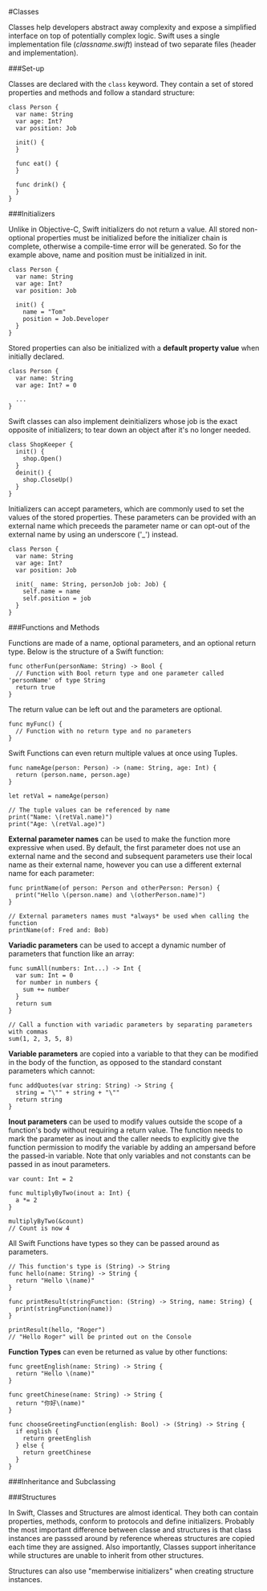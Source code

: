 #Classes  

Classes help developers abstract away complexity and expose a simplified interface on top of potentially complex logic. Swift uses a single implementation file (*classname.swift*) instead of two separate files (header and implementation).  

###Set-up  

Classes are declared with the `class` keyword. They contain a set of stored properties and methods and follow a standard structure:  
```
class Person {
  var name: String
  var age: Int?
  var position: Job

  init() {
  }

  func eat() {
  }
  
  func drink() {
  }
}
```

###Initializers  

Unlike in Objective-C, Swift initializers do not return a value. All stored non-optional properties must be initialized before the initializer chain is complete, otherwise a compile-time error will be generated. So for the example above, name and position must be initialized in init.  

```
class Person {
  var name: String
  var age: Int?
  var position: Job

  init() {
    name = "Tom"
    position = Job.Developer
  }
}
```

Stored properties can also be initialized with a **default property value** when initially declared.  

```
class Person {
  var name: String
  var age: Int? = 0

  ...
}
```


Swift classes can also implement deinitializers whose job is the exact opposite of initializers; to tear down an object after it's no longer needed.  

```
class ShopKeeper {
  init() {
    shop.Open()
  }
  deinit() {
    shop.CloseUp()
  }
}
```

Initializers can accept parameters, which are commonly used to set the values of the stored properties. These parameters can be provided with an external name which preceeds the parameter name or can opt-out of the external name by using an underscore ('_') instead.    

```
class Person {
  var name: String
  var age: Int?
  var position: Job

  init(_ name: String, personJob job: Job) {
    self.name = name
    self.position = job
  }
}
```

###Functions and Methods  

Functions are made of a name, optional parameters, and an optional return type. Below is the structure of a Swift function:  

```
func otherFun(personName: String) -> Bool {
  // Function with Bool return type and one parameter called 'personName' of type String
  return true
}
```

The return value can be left out and the parameters are optional.  

```
func myFunc() {
  // Function with no return type and no parameters
}
```

Swift Functions can even return multiple values at once using Tuples.  

```
func nameAge(person: Person) -> (name: String, age: Int) {
  return (person.name, person.age)
}

let retVal = nameAge(person)

// The tuple values can be referenced by name
print("Name: \(retVal.name)")
print("Age: \(retVal.age)")
```

**External parameter names** can be used to make the function more expressive when used. By default, the first parameter does not use an external name and the second and subsequent parameters use their local name as their external name, however you can use a different external name for each parameter:  
```
func printName(of person: Person and otherPerson: Person) {
  print("Hello \(person.name) and \(otherPerson.name)")
}

// External parameters names must *always* be used when calling the function
printName(of: Fred and: Bob)
```

**Variadic parameters** can be used to accept a dynamic number of parameters that function like an array:  
```
func sumAll(numbers: Int...) -> Int {
  var sum: Int = 0
  for number in numbers {
    sum += number
  }
  return sum
}

// Call a function with variadic parameters by separating parameters with commas
sum(1, 2, 3, 5, 8)
```

**Variable parameters** are copied into a variable to that they can be modified in the body of the function, as opposed to the standard constant parameters which cannot:  
```
func addQuotes(var string: String) -> String {
  string = "\"" + string + "\""
  return string
}
```

**Inout parameters** can be used to modify values outside the scope of a function's body without requiring a return value. The function needs to mark the parameter as inout and the caller needs to explicitly give the function permission to modify the variable by adding an ampersand before the passed-in variable. Note that only variables and not constants can be passed in as inout parameters.  
```
var count: Int = 2

func multiplyByTwo(inout a: Int) {
  a *= 2
}

multiplyByTwo(&count)
// Count is now 4
```

All Swift Functions have types so they can be passed around as parameters.  
```
// This function's type is (String) -> String
func hello(name: String) -> String {
  return "Hello \(name)"
}

func printResult(stringFunction: (String) -> String, name: String) {
  print(stringFunction(name))
}

printResult(hello, "Roger")
// "Hello Roger" will be printed out on the Console
```

**Function Types** can even be returned as value by other functions:  
```
func greetEnglish(name: String) -> String {
  return "Hello \(name)"
}

func greetChinese(name: String) -> String {
  return "你好\(name)"
}

func chooseGreetingFunction(english: Bool) -> (String) -> String {
  if english {
    return greetEnglish
  } else {
    return greetChinese
  }
}
```

###Inheritance and Subclassing  

###Structures  

In Swift, Classes and Structures are almost identical. They both can contain properties, methods, conform to protocols and define initializers. Probably the most important difference between classe and structures is that class instances are passsed around by reference whereas structures are copied each time they are assigned. Also importantly, Classes support inheritance while structures are unable to inherit from other structures.  

Structures can also use "memberwise initializers" when creating structure instances.  
